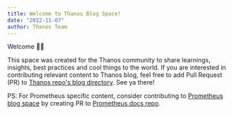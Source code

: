```yaml
---
title: Welcome to Thanos Blog Space!
date: "2022-11-07"
author: Thanos Team
---
```


Welcome 👋🏼

This space was created for the Thanos community to share learnings, insights, best practices and cool things to the world. If you are interested in contributing relevant content to Thanos blog, feel free to add Pull Request (PR) to [Thanos repo's blog directory](http://github.com/thanos-io/thanos). See ya there!

PS: For Prometheus specific content, consider contributing to [Prometheus blog space](https://prometheus.io/blog/) by creating PR to [Prometheus docs repo](https://github.com/prometheus/docs/tree/main/content/blog).
